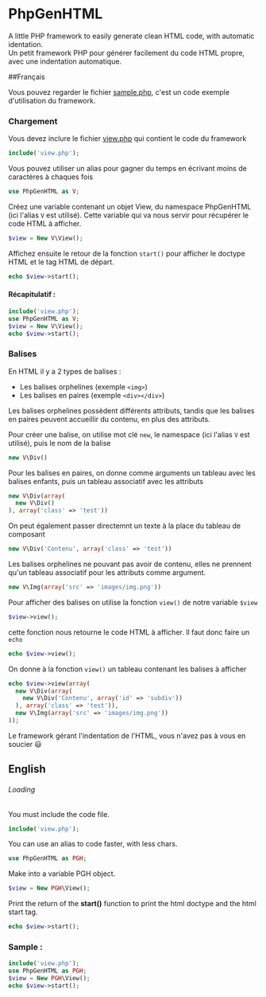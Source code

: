 # PhpGenHTML
A little PHP framework to easily generate clean HTML code, with automatic identation.  
Un petit framework PHP pour générer facilement du code HTML propre, avec une indentation automatique.

##Français

Vous pouvez regarder le fichier [sample.php](https://github.com/Drulac/PhpGenHTML/blob/master/sample.php), c'est un code exemple d'utilisation du framework.

### Chargement
Vous devez inclure le fichier [view.php](https://github.com/Drulac/PhpGenHTML/blob/master/view.php) qui contient le code du framework
```php
include('view.php');
```
Vous pouvez utiliser un alias pour gagner du temps en écrivant moins de caractères à chaques fois
```php
use PhpGenHTML as V;
```
Créez une variable contenant un objet View, du namespace PhpGenHTML (ici l'alias `V` est utilisé). Cette variable qui va nous servir pour récupérer le code HTML à afficher.
```php
$view = New V\View();
```
Affichez ensuite le retour de la fonction `start()` pour afficher le doctype HTML et le tag HTML de départ.
```php
echo $view->start();
```

#### Récapitulatif :
```php
include('view.php');
use PhpGenHTML as V;
$view = New V\View();
echo $view->start();
```

### Balises

En HTML il y a 2 types de balises :
 - Les balises orphelines (exemple `<img>`)
 - Les balises en paires (exemple `<div></div>`)

Les balises orphelines possèdent différents attributs, tandis que les balises en paires peuvent accueillir du contenu, en plus des attributs.

Pour créer une balise, on utilise mot clé `new`, le namespace (ici l'alias `V` est utilisé), puis le nom de la balise
```php
new V\Div()
```
Pour les balises en paires, on donne comme arguments un tableau avec les balises enfants, puis un tableau associatif avec les attributs
```php
new V\Div(array(
  new V\Div()
), array('class' => 'test'))
```
On peut également passer directemnt un texte à la place du tableau de composant
```php
new V\Div('Contenu', array('class' => 'test'))
```
Les balises orphelines ne pouvant pas avoir de contenu, elles ne prennent qu'un tableau associatif pour les attributs comme argument.
```php
new V\Img(array('src' => 'images/img.png'))
```

Pour afficher des balises on utilise la fonction `view()` de notre variable `$view`
```php
$view->view();
```
cette fonction nous retourne le code HTML à afficher. Il faut donc faire un `echo`
```php
echo $view->view();
```
On donne à la fonction `view()` un tableau contenant les balises à afficher
```php
echo $view->view(array(
  new V\Div(array(
    new V\Div('Contenu', array('id' => 'subdiv'))
  ), array('class' => 'test')),
  new V\Img(array('src' => 'images/img.png'))
));
```
Le framework gérant l'indentation de l'HTML, vous n'avez pas à vous en soucier :smiley:











## English
###### Loading
You must include the code file.
```php
include('view.php');
```
You can use an alias to code faster, with less chars.
```php
use PhpGenHTML as PGH;
```
Make into a variable PGH object.
```php
$view = New PGH\View();
```
Print the return of the **start()** function to print the html doctype and the html start tag.
```php
echo $view->start();
```

### Sample :
```php
include('view.php');
use PhpGenHTML as PGH;
$view = New PGH\View();
echo $view->start();
```
